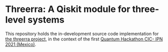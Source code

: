 # Threerra: A Qiskit module for three-level systems

This repository holds the in-development source code implementation for [the threerra project](https://qiskitfallfest.hypeinnovation.com/servlet/hype/IMT?documentTableId=396317851978759375&userAction=Browse&templateName=&documentId=f475bb33e0e0758a98b1c90d754aeab4), in the context of the first [Quantum Hackathon CIC- IPN 2021 (Mexico)](https://qiskitfallfest.hypeinnovation.com/servlet/hype/IMT?documentTableId=396317851978733212&userAction=Browse&templateName=&documentId=184ef5cd6b1e8c527512c0231f5f474a).
